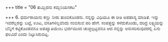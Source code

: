 +++
title = "06 ತುಮ್ಬಿದನು ಕಮ್ಬನಿಯನಕಟ"

+++
6. ಧರ್ಮರಾಯನು ಕಣ್ಣು ನೀರು ತುಂಬಿಕೊಂಡನು. ನನ್ನನ್ನು ವಿಧಿಯೂ ಈ ರೀತಿ ಅಪಹಾಸ್ಯ ಮಾಡಿತೆ. ಇನ್ನು ಇವರೆಲ್ಲರನ್ನು ಬಟ್ಟೆ, ಊಟ, ವಸತಿಗಳಿಲ್ಲವೆಂದು ನಂಬಿಸುವ ಪರಿ ಹೇಗೆ. ಸಂಪತ್ತನ್ನು ಕಳೆದುಕೊಂಡು, ದರಿದ್ರ ಲಕ್ಷ್ಮಿಯನ್ನು ಬೆನ್ನಿಗೆ ಕಟ್ಟಿಕೊಂಡವನೂ  ಅಪಖ್ಯಾತಿಯೆಂಬ ಭರ್ಜಿಯಿಂದ ಚುಚ್ಚಲ್ಪಟ್ಟವನೂ ಆದ ನನ್ನನ್ನು ಅನುಸರಿಸುವುದರಲ್ಲಿ ಏನು ಫಲವಿದೆ ಎಂದು ನಿಟ್ಟುಸಿರುಬಿಟ್ಟ.